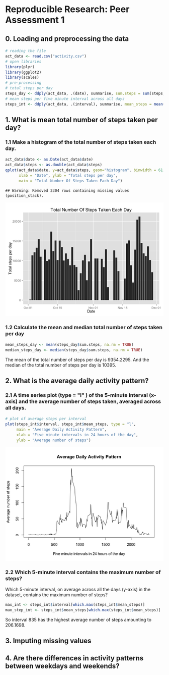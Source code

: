 # Reproducible Research: Peer Assessment 1


## 0. Loading and preprocessing the data

```r
# reading the file
act_data <- read.csv("activity.csv")
# open libraries
library(plyr)
library(ggplot2)
library(scales)
# pre-processing
# total steps per day
steps_day <- ddply(act_data, .(date), summarise, sum.steps = sum(steps, na.rm = TRUE))
# mean steps per five minute interval across all days
steps_int <- ddply(act_data, .(interval), summarise, mean_steps = mean(steps, na.rm = TRUE))
```


## 1. What is mean total number of steps taken per day?
### 1.1 Make a histogram of the total number of steps taken each day.


```r
act_data$date <- as.Date(act_data$date)
act_data$steps <- as.double(act_data$steps)
qplot(act_data$date, y=act_data$steps, geom="histogram", binwidth = 61, stat="identity",
      xlab = "Date", ylab = "Total steps per day", 
      main = "Total Number Of Steps Taken Each Day")
```

```
## Warning: Removed 2304 rows containing missing values (position_stack).
```

![plot of chunk unnamed-chunk-2](./PA1_template_files/figure-html/unnamed-chunk-2.png) 

### 1.2 Calculate the mean and median total number of steps taken per day


```r
mean_steps_day <- mean(steps_day$sum.steps, na.rm = TRUE)
median_steps_day <- median(steps_day$sum.steps, na.rm = TRUE)
```

The mean of the total number of steps per day is 9354.2295. And the median of the total number of steps per day is 10395.

## 2. What is the average daily activity pattern?
### 2.1 A time series plot (type = "l" ) of the 5-minute interval (x-axis) and the average number of steps taken, averaged across all days.


```r
# plot of average steps per interval
plot(steps_int$interval, steps_int$mean_steps, type = "l",
     main = "Average Daily Activity Pattern",
     xlab = "Five minute intervals in 24 hours of the day",
     ylab = "Average number of steps")
```

![plot of chunk unnamed-chunk-4](./PA1_template_files/figure-html/unnamed-chunk-4.png) 

### 2.2 Which 5-minute interval contains the maximum number of steps?

Which 5-minute interval, on average across all the days (y-axis) in the dataset, contains the maximum number of steps?

```r
max_int <- steps_int$interval[which.max(steps_int$mean_steps)]
max_step_int <- steps_int$mean_steps[which.max(steps_int$mean_steps)]
```

So interval 835 has the highest average number of steps amounting to 206.1698.


## 3. Imputing missing values



## 4. Are there differences in activity patterns between weekdays and weekends?
